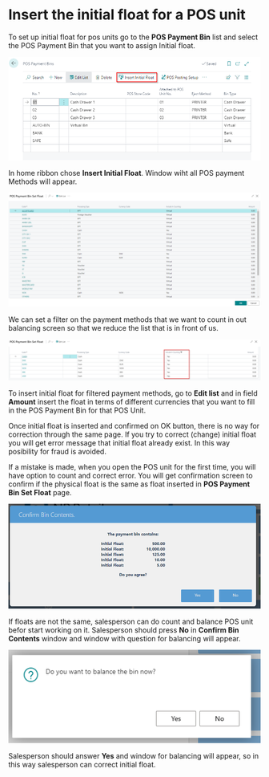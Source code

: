 # Insert the initial float for a POS unit

To set up initial float for pos units go to the **POS Payment Bin** list and select the POS Payment Bin that you want to assign Initial float.

![initial_float](../images/Initial_float.png)

In home ribbon chose **Insert Initial Float**. Window wiht all POS payment Methods will appear.

![initial_float_payment](../images/initail_float_payment.png)

We can set a filter on the payment methods that we want to count in out balancing screen so that we reduce the list that is in front of us.

![include_in_counting](../images/include_in_counting.png)

To insert initial float for filtered payment methods, go to **Edit list** and in field **Amount** insert the float in terms of different currencies that you want to fill in the POS Payment Bin for that POS Unit.

Once initial float is inserted and confirmed on OK button, there is no way for correction through the same page. If you try to correct (change) initial float you will get error message that initial float already exist. In this way posibility for fraud is avoided.

If a mistake is made, when you open the POS unit for the first time, you will have option to count and correct error. You will get confirmation screen to confirm if the physical float is the same as float inserted in **POS Payment Bin Set Float** page.

![confirm_bin_contents](../images/Confirm%20Bin%20Contents.png)

If floats are not the same, salesperson can do count and balance POS unit befor start working on it. Salesperson should press **No** in **Confirm Bin Contents** window and window with question for balancing will appear.

![balancing](../images/balance%20question.png)

Salesperson should answer **Yes** and window for balancing will appear, so in this way salesperson can correct initial float.